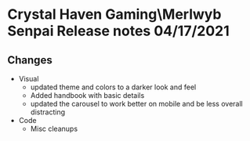 # Crystal Haven Gaming\Merlwyb Senpai Release notes 04/17/2021

## Changes

- Visual
    - updated theme and colors to a darker look and feel
    - Added handbook with basic details
    - updated the carousel to work better on mobile and be less overall distracting
- Code
    - Misc cleanups